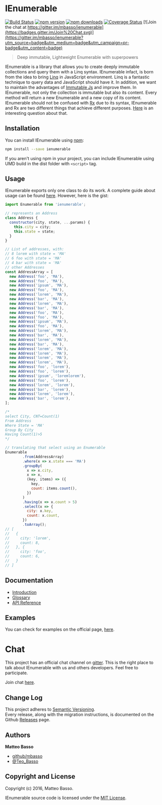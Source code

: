 # IEnumerable

[![Build Status](https://travis-ci.org/mbasso/ienumerable.svg?branch=master)](https://travis-ci.org/mbasso/ienumerable)
[![npm version](https://img.shields.io/npm/v/ienumerable.svg)](https://www.npmjs.com/package/ienumerable)
[![npm downloads](https://img.shields.io/npm/dm/ienumerable.svg?maxAge=2592000)](https://www.npmjs.com/package/ienumerable)
[![Coverage Status](https://coveralls.io/repos/github/mbasso/ienumerable/badge.svg?branch=master)](https://coveralls.io/github/mbasso/ienumerable?branch=master)
[![Join the chat at https://gitter.im/mbasso/ienumerable](https://badges.gitter.im/Join%20Chat.svg)](https://gitter.im/mbasso/ienumerable?utm_source=badge&utm_medium=badge&utm_campaign=pr-badge&utm_content=badge)

> Deep immutable, Lightweight Enumerable with superpowers

IEnumerable is a library that allows you to create deeply immutable collections and query them with a Linq syntax. IEnumerable infact, is born from the idea to bring [Linq](https://msdn.microsoft.com/en-us/library/bb397926.aspx) in JavaScript environment. Linq is a fantastic technique to query data and JavaScript should have it. In addition, we want to maintain the advantages of [Immutable Js](https://facebook.github.io/immutable-js/) and improve them. In IEnumerable, not only the collection is immutable but also its content. Every method will return a new Enumerable and a new copy of its content.
IEnumerable should not be confused with [Rx](http://reactivex.io/) due to its syntax, IEnumerable and Rx are two different things that achieve different purposes. [Here](http://stackoverflow.com/questions/17082255/when-to-use-ienumerable-vs-iobservable) is an interesting question about that.

## Installation

You can install IEnumerable using [npm](https://www.npmjs.com/package/ienumerable):

```bash
npm install --save ienumerable
```

If you aren't using npm in your project, you can include IEnumerable using UMD build in the dist folder with `<script>` tag.

## Usage

IEnumerable exports only one class to do its work. A complete guide about usage can be found [here](https://mbasso.github.io/ienumerable/docs/api/index.html).
However, here is the gist:

```js
import Enumerable from 'ienumerable';

// represents an Address
class Address {
  constructor(city, state, ...params) {
    this.city = city;
    this.state = state;
  }
}

// List of addresses, with:
// 8 lorem with state = 'MA'
// 6 foo with state = 'MA'
// 4 bar with state = 'MA'
// other Addresses
const AddressArray = [
  new Address('foo', 'MA'),
  new Address('foo', 'MA'),
  new Address('ipsum', 'MA'),
  new Address('foo', 'MA'),
  new Address('lorem', 'MA'),
  new Address('bar', 'MA'),
  new Address('lorem', 'MA'),
  new Address('bar', 'MA'),
  new Address('foo', 'MA'),
  new Address('foo', 'MA'),
  new Address('ipsum', 'MA'),
  new Address('foo', 'MA'),
  new Address('lorem', 'MA'),
  new Address('bar', 'MA'),
  new Address('lorem', 'MA'),
  new Address('bar', 'MA'),
  new Address('lorem', 'MA'),
  new Address('lorem', 'MA'),
  new Address('lorem', 'MA'),
  new Address('lorem', 'MA'),
  new Address('foo', 'lorem'),
  new Address('foo', 'lorem'),
  new Address('ipsum', 'loremlorem'),
  new Address('foo', 'lorem'),
  new Address('lorem', 'lorem'),
  new Address('bar', 'lorem'),
  new Address('lorem', 'lorem'),
  new Address('bar', 'lorem'),
];

/*
select City, CNT=Count(1)
From Address
Where State = 'MA'
Group By City
Having Count(1)>5
*/

// translating that select using an Enumerable
Enumerable
        .from(AddressArray)
        .where(x => x.state === 'MA')
        .groupBy(
          x => x.city,
          x => x,
          (key, items) => ({
            key,
            count: items.count(),
          })
        )
        .having(x => x.count > 5)
        .select(x => {
          city: x.key,
          count: x.count,
        })
        .toArray();
// [
//   {
//     city: 'lorem',
//     count: 8,
//   }, {
//     city: 'foo',
//     count: 6,
//   }
// ]
```

## Documentation

* [Introduction](https://mbasso.github.io/ienumerable/docs/introduction/index.html)
* [Glossary](https://mbasso.github.io/ienumerable/docs/Glossary.html)
* [API Reference](https://mbasso.github.io/ienumerable/docs/api/index.html)

## Examples

You can check for examples on the official page, [here](https://mbasso.github.io/ienumerable/docs/introduction/Examples.html).

# Chat

This project has an official chat channel on [gitter](https://gitter.im/).
This is the right place to talk about IEnumerable with us and others developers.
Feel free to participate.

Join chat [here](https://gitter.im/mbasso/ienumerable).

## Change Log

This project adheres to [Semantic Versioning](http://semver.org/).  
Every release, along with the migration instructions, is documented on the Github [Releases](https://github.com/mbasso/ienumerable/releases) page.

## Authors
**Matteo Basso**
- [github/mbasso](https://github.com/mbasso)
- [@Teo_Basso](https://twitter.com/Teo_Basso)

## Copyright and License
Copyright (c) 2016, Matteo Basso.

IEnumerable source code is licensed under the [MIT License](https://github.com/mbasso/ienumerable/blob/master/LICENSE.md).
